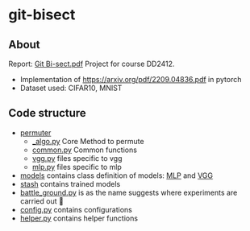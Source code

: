 # git-bisect
## About
Report: [Git Bi-sect.pdf]
Project for course DD2412.
 - Implementation of https://arxiv.org/pdf/2209.04836.pdf in pytorch
 - Dataset used: CIFAR10, MNIST

## Code structure
- [permuter]
  - [_algo.py] Core Method to permute
  - [common.py] Common functions
  - [vgg.py] files specific to vgg
  - [mlp.py] files specific to mlp
- [models] contains class definition of models: [MLP] and [VGG]
- [stash] contains trained models
- [battle_ground.py] is as the name suggests where experiments are carried out 💚
- [config.py] contains configurations
- [helper.py] contains helper functions


[models]: https://github.com/the-nihilist-ninja/git-bisect/blob/master/models
[permuter]: https://github.com/the-nihilist-ninja/git-bisect/blob/master/permuter
[_algo.py]: https://github.com/the-nihilist-ninja/git-bisect/blob/master/permuter/_algo.py
[common.py]: https://github.com/the-nihilist-ninja/git-bisect/blob/master/permuter/common.py
[vgg.py]: https://github.com/the-nihilist-ninja/git-bisect/blob/master/permuter/vgg.py
[mlp.py]: https://github.com/the-nihilist-ninja/git-bisect/blob/master/permuter/mlp.py
[permuter]: https://github.com/the-nihilist-ninja/git-bisect/blob/master/permuter
[stash]: https://github.com/the-nihilist-ninja/git-bisect/blob/master/stash
[battle_ground.py]: https://github.com/the-nihilist-ninja/git-bisect/blob/master/battle_ground.py
[config.py]: https://github.com/the-nihilist-ninja/git-bisect/blob/master/config.py
[helper.py]: https://github.com/the-nihilist-ninja/git-bisect/blob/master/helper.py
[MLP]: https://github.com/the-nihilist-ninja/git-bisect/blob/master/models/mlp.py
[VGG]: https://github.com/the-nihilist-ninja/git-bisect/blob/master/models/vgg.py
[Git Bi-sect.pdf]: https://github.com/the-nihilist-ninja/git-bisect/blob/master/Git%20Bi-sect.pdf

